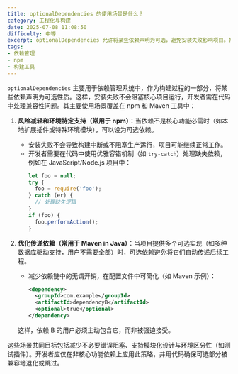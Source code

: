 ```yaml
---
title: optionalDependencies 的使用场景是什么？
category: 工程化与构建
date: 2025-07-08 11:08:50
difficulty: 中等
excerpt: optionalDependencies 允许将某些依赖声明为可选，避免安装失败影响项目。常用于 npm 和 Maven 工具。
tags:
- 依赖管理
- npm
- 构建工具
---
```

`optionalDependencies` 主要用于依赖管理系统中，作为构建过程的一部分，将某些依赖声明为可选性质。这样，安装失败不会阻塞核心项目运行，开发者需在代码中处理兼容性问题。其主要使用场景覆盖在 npm 和 Maven 工具中：  

1. **风险减轻和环境特定支持（常用于 npm）**：当依赖不是核心功能必需时（如本地扩展插件或特殊环境模块），可以设为可选依赖。  
   - 安装失败不会导致构建中断或不阻塞生产运行，项目可能继续正常工作。  
   - 开发者需要在代码中使用优雅容错机制（如 `try-catch`）处理缺失依赖，例如在 JavaScript/Node.js 项目中：  
     ```javascript  
     let foo = null;  
     try {  
       foo = require('foo');  
     } catch (er) {  
       // 处理缺失逻辑  
     }  
     if (foo) {  
       foo.performAction();  
     }  
     ```  

2. **优化传递依赖（常用于 Maven in Java）**：当项目提供多个可选实现（如多种数据库驱动支持，用户不需要全部）时，可选依赖避免将它们自动传递后续工程。  
   - 减少依赖链中的无谓开销，在配置文件中可简化（如 Maven 示例）：  
     ```xml  
     <dependency>  
       <groupId>com.example</groupId>  
       <artifactId>dependencyB</artifactId>  
       <optional>true</optional>  
     </dependency>  
     ```  
   这样，依赖 B 的用户必须主动包含它，而非被强迫接受。  

这些场景共同目标包括减少不必要错误阻塞、支持模块化设计与环境区分性（如测试插件）。开发者应仅在非核心功能依赖上应用此策略，并用代码确保可选部分被兼容地退化或跳过。
